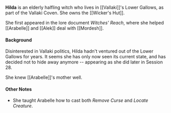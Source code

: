 **Hilda** is an elderly halfling witch who lives in [[Vallaki]]'s Lower Gallows, as part of the Vallaki Coven. She owns the [[Wicker's Hut]].

She first appeared in the lore document *Witches' Reach*, where she helped [[Arabelle]] and [[Alek]] deal with [[Mordesh]].

#### Background

Disinterested in Vallaki politics, Hilda hadn't ventured out of the Lower Gallows for years. It seems she has only now seen its current state, and has decided not to hide away anymore -- appearing as she did later in Session 28.

She knew [[Arabelle]]'s mother well.

#### Other Notes
- She taught Arabelle how to cast both *Remove Curse* and *Locate Creature*.